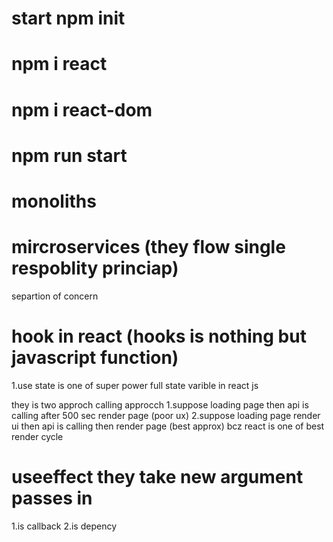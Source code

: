 # start npm init
# npm i react
# npm i react-dom
# npm run start

# monoliths





# mircroservices (they flow single respoblity princiap)
separtion of concern 


# hook in react  (hooks is nothing but javascript function)
1.use state is one of super power full state varible in react js

they is two approch calling approcch
1.suppose loading page then api is calling after 500 sec render page (poor ux)
2.suppose loading page  render ui then api is calling then render page (best approx)
 bcz react is one of best render cycle

 # useeffect they take new argument passes in 
 1.is callback 
 2.is depency

